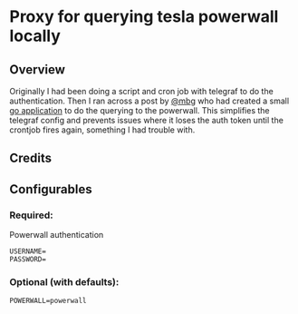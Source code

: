 # Proxy for querying tesla powerwall locally

## Overview ##

Originally I had been doing a script and cron job with telegraf to do the authentication. Then I ran across a post by [@mbg](https://github.com/mgb/) who had created a small [go application](https://github.com/mgb/tesla-powerwall-local) to do the querying to the powerwall. This simplifies the telegraf config and prevents issues where it loses the auth token until the crontjob fires again, something I had trouble with.

## Credits ##


## Configurables

### Required:

Powerwall authentication
```
USERNAME=
PASSWORD=
```

### Optional (with defaults):

```
POWERWALL=powerwall
```
